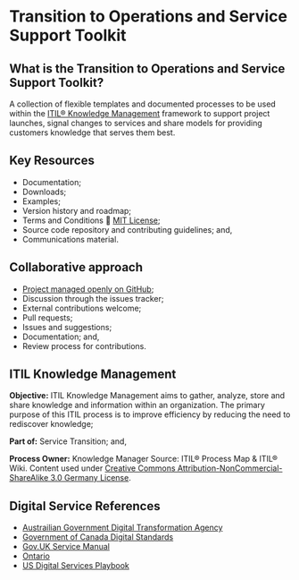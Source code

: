 # Transition to Operations and Service Support Toolkit
## What is the Transition to Operations and Service Support Toolkit? 
A collection of flexible templates and documented processes to be used within the [ITIL® Knowledge Management](#itil-knowledge-management) framework to support project launches, signal changes to services and share models for providing customers knowledge that serves them best.
## Key Resources
* Documentation;
* Downloads;
* Examples;
* Version history and roadmap;
* Terms and Conditions :link: [MIT License](/LICENSE.md);
* Source code repository and contributing guidelines; and,
* Communications material.
## Collaborative approach
* [Project managed openly on GitHub](/);
* Discussion through the issues tracker;
* External contributions welcome;
* Pull requests;
* Issues and suggestions;
* Documentation; and,
* Review process for contributions.
## ITIL Knowledge Management
**Objective:** ITIL Knowledge Management aims to gather, analyze, store and share knowledge and information within an organization. The primary purpose of this ITIL process is to improve efficiency by reducing the need to rediscover knowledge;

**Part of:** Service Transition; and,

**Process Owner:** Knowledge Manager
Source: ITIL® Process Map & ITIL® Wiki. Content used under  [Creative Commons Attribution-NonCommercial-ShareAlike 3.0 Germany License](https://creativecommons.org/licenses/by-nc-sa/3.0/de/deed.en).

## Digital Service References
* [Austrailian Government Digital Transformation Agency](https://www.dta.gov.au)
* [Government of Canada Digital Standards](https://www.canada.ca/en/government/publicservice/modernizing/government-canada-digital-standards.html)
* [Gov.UK Service Manual](https://www.gov.uk/service-manual/service-standard)
* [Ontario](https://www.ontario.ca/page/ontario-digital-service-key-priorities)
* [US Digital Services Playbook](https://playbook.cio.gov)
